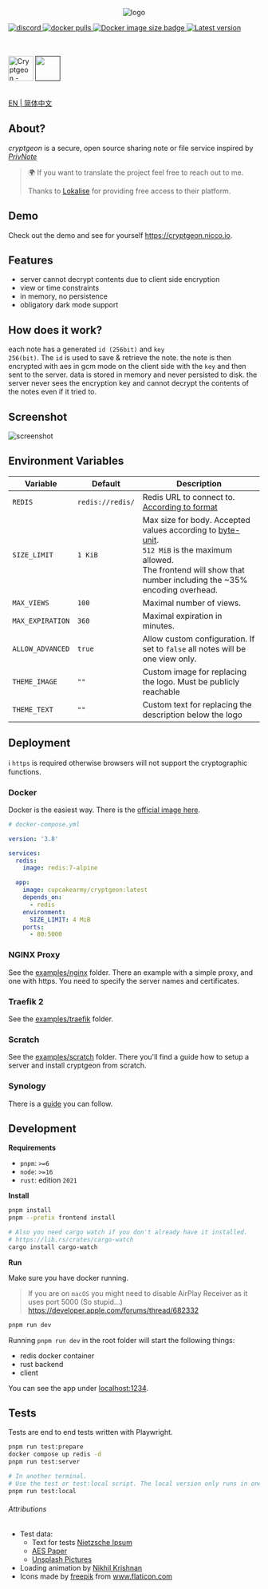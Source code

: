 <p align="center">
  <img src="./design/Github.png" alt="logo">
</p>

<a href="https://discord.gg/nuby6RnxZt">
  <img alt="discord" src="https://img.shields.io/discord/252403122348097536?style=for-the-badge" />
  <img alt="docker pulls" src="https://img.shields.io/docker/pulls/cupcakearmy/cryptgeon?style=for-the-badge" />
  <img alt="Docker image size badge" src="https://img.shields.io/docker/image-size/cupcakearmy/cryptgeon?style=for-the-badge" />
  <img alt="Latest version" src="https://img.shields.io/github/v/release/cupcakearmy/cryptgeon?style=for-the-badge" />
</a>

<br/><br/>
<a href="https://www.producthunt.com/posts/cryptgeon?utm_source=badge-featured&utm_medium=badge&utm_souce=badge-cryptgeon" target="_blank"><img src="https://api.producthunt.com/widgets/embed-image/v1/featured.svg?post_id=295189&theme=light" alt="Cryptgeon - Securely share self-destructing notes | Product Hunt" height="50" /></a>
<a href=""><img src="./.github/lokalise.png" height="50">
<br/><br/>

EN | [简体中文](README_zh-CN.md)

## About?

_cryptgeon_ is a secure, open source sharing note or file service inspired by [_PrivNote_](https://privnote.com)

> 🌍 If you want to translate the project feel free to reach out to me.
>
> Thanks to [Lokalise](https://lokalise.com/) for providing free access to their platform.

## Demo

Check out the demo and see for yourself https://cryptgeon.nicco.io.

## Features

- server cannot decrypt contents due to client side encryption
- view or time constraints
- in memory, no persistence
- obligatory dark mode support

## How does it work?

each note has a generated <code>id (256bit)</code> and <code>key 256(bit)</code>. The
<code>id</code>
is used to save & retrieve the note. the note is then encrypted with aes in gcm mode on the
client side with the <code>key</code> and then sent to the server. data is stored in memory and
never persisted to disk. the server never sees the encryption key and cannot decrypt the contents
of the notes even if it tried to.

## Screenshot

![screenshot](./design/Screens.png)

## Environment Variables

| Variable         | Default          | Description                                                                                                                                                                                                   |
| ---------------- | ---------------- | ------------------------------------------------------------------------------------------------------------------------------------------------------------------------------------------------------------- |
| `REDIS`          | `redis://redis/` | Redis URL to connect to. [According to format](https://docs.rs/redis/latest/redis/#connection-parameters)                                                                                                     |
| `SIZE_LIMIT`     | `1 KiB`          | Max size for body. Accepted values according to [byte-unit](https://docs.rs/byte-unit/). <br> `512 MiB` is the maximum allowed. <br> The frontend will show that number including the ~35% encoding overhead. |
| `MAX_VIEWS`      | `100`            | Maximal number of views.                                                                                                                                                                                      |
| `MAX_EXPIRATION` | `360`            | Maximal expiration in minutes.                                                                                                                                                                                |
| `ALLOW_ADVANCED` | `true`           | Allow custom configuration. If set to `false` all notes will be one view only.                                                                                                                                |
| `THEME_IMAGE`    | `""`             | Custom image for replacing the logo. Must be publicly reachable                                                                                                                                               |
| `THEME_TEXT`     | `""`             | Custom text for replacing the description below the logo                                                                                                                                                      |

## Deployment

ℹ️ `https` is required otherwise browsers will not support the cryptographic functions.

### Docker

Docker is the easiest way. There is the [official image here](https://hub.docker.com/r/cupcakearmy/cryptgeon).

```yaml
# docker-compose.yml

version: '3.8'

services:
  redis:
    image: redis:7-alpine

  app:
    image: cupcakearmy/cryptgeon:latest
    depends_on:
      - redis
    environment:
      SIZE_LIMIT: 4 MiB
    ports:
      - 80:5000
```

### NGINX Proxy

See the [examples/nginx](https://github.com/cupcakearmy/cryptgeon/tree/main/examples/nginx) folder. There an example with a simple proxy, and one with https. You need to specify the server names and certificates.

### Traefik 2

See the [examples/traefik](https://github.com/cupcakearmy/cryptgeon/tree/main/examples/traefik) folder.

### Scratch

See the [examples/scratch](https://github.com/cupcakearmy/cryptgeon/tree/main/examples/scratch) folder. There you'll find a guide how to setup a server and install cryptgeon from scratch.

### Synology

There is a [guide](https://mariushosting.com/how-to-install-cryptgeon-on-your-synology-nas/) you can follow.

## Development

**Requirements**

- `pnpm`: `>=6`
- `node`: `>=16`
- `rust`: edition `2021`

**Install**

```bash
pnpm install
pnpm --prefix frontend install

# Also you need cargo watch if you don't already have it installed.
# https://lib.rs/crates/cargo-watch
cargo install cargo-watch
```

**Run**

Make sure you have docker running.

> If you are on `macOS` you might need to disable AirPlay Receiver as it uses port 5000 (So stupid...)
> https://developer.apple.com/forums/thread/682332

```bash
pnpm run dev
```

Running `pnpm run dev` in the root folder will start the following things:

- redis docker container
- rust backend
- client

You can see the app under [localhost:1234](http://localhost:1234).

## Tests

Tests are end to end tests written with Playwright.

```sh
pnpm run test:prepare
docker compose up redis -d
pnpm run test:server

# In another terminal.
# Use the test or test:local script. The local version only runs in one browser for quicker development.
pnpm run test:local
```

###### Attributions

- Test data:
  - Text for tests [Nietzsche Ipsum](https://nietzsche-ipsum.com/)
  - [AES Paper](https://www.cs.miami.edu/home/burt/learning/Csc688.012/rijndael/rijndael_doc_V2.pdf)
  - [Unsplash Pictures](https://unsplash.com/)
- Loading animation by [Nikhil Krishnan](https://codepen.io/nikhil8krishnan/pen/rVoXJa)
- Icons made by <a href="https://www.freepik.com" title="Freepik">freepik</a> from <a href="https://www.flaticon.com/" title="Flaticon">www.flaticon.com</a>
